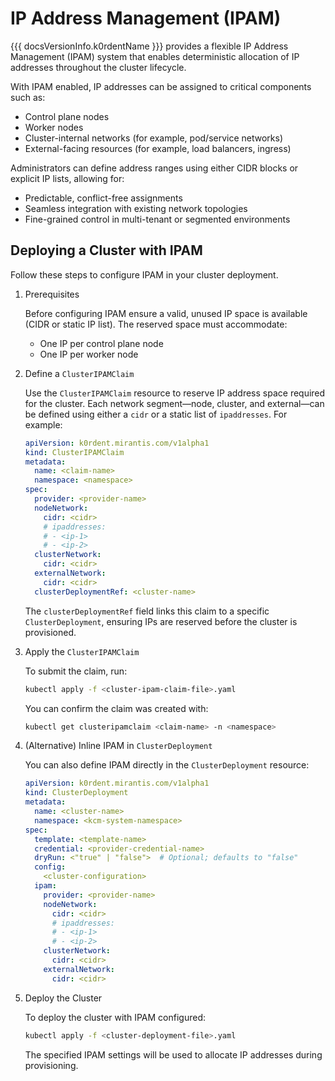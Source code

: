 # IP Address Management (IPAM)

{{{ docsVersionInfo.k0rdentName }}} provides a flexible IP Address Management (IPAM) system that enables deterministic allocation of IP addresses throughout the cluster lifecycle.

With IPAM enabled, IP addresses can be assigned to critical components such as:

- Control plane nodes
- Worker nodes
- Cluster-internal networks (for example, pod/service networks)
- External-facing resources (for example, load balancers, ingress)

Administrators can define address ranges using either CIDR blocks or explicit IP lists, allowing for:

- Predictable, conflict-free assignments
- Seamless integration with existing network topologies
- Fine-grained control in multi-tenant or segmented environments

## Deploying a Cluster with IPAM

Follow these steps to configure IPAM in your cluster deployment.

1. Prerequisites

    Before configuring IPAM ensure a valid, unused IP space is available (CIDR or static IP list). The reserved space must accommodate:

    - One IP per control plane node
    - One IP per worker node

2. Define a `ClusterIPAMClaim`

    Use the `ClusterIPAMClaim` resource to reserve IP address space required for the cluster. Each network segment—node, cluster, and external—can be defined using either a `cidr` or a static list of `ipaddresses`. For example:

    ```yaml
    apiVersion: k0rdent.mirantis.com/v1alpha1
    kind: ClusterIPAMClaim
    metadata:
      name: <claim-name>
      namespace: <namespace>
    spec:
      provider: <provider-name>
      nodeNetwork:
        cidr: <cidr>
        # ipaddresses:
        # - <ip-1>
        # - <ip-2>
      clusterNetwork:
        cidr: <cidr>
      externalNetwork:
        cidr: <cidr>
      clusterDeploymentRef: <cluster-name>
    ```

    The `clusterDeploymentRef` field links this claim to a specific `ClusterDeployment`, ensuring IPs are reserved before the cluster is provisioned.

4. Apply the `ClusterIPAMClaim`

    To submit the claim, run:

    ```bash
    kubectl apply -f <cluster-ipam-claim-file>.yaml
    ```

    You can confirm the claim was created with:

    ```bash
    kubectl get clusteripamclaim <claim-name> -n <namespace>
    ```

5. (Alternative) Inline IPAM in `ClusterDeployment`

    You can also define IPAM directly in the `ClusterDeployment` resource:

    ```yaml
    apiVersion: k0rdent.mirantis.com/v1alpha1
    kind: ClusterDeployment
    metadata:
      name: <cluster-name>
      namespace: <kcm-system-namespace>
    spec:
      template: <template-name>
      credential: <provider-credential-name>
      dryRun: <"true" | "false">  # Optional; defaults to "false"
      config:
        <cluster-configuration>
      ipam:
        provider: <provider-name>
        nodeNetwork:
          cidr: <cidr>
          # ipaddresses:
          # - <ip-1>
          # - <ip-2>
        clusterNetwork:
          cidr: <cidr>
        externalNetwork:
          cidr: <cidr>
    ```

5. Deploy the Cluster

    To deploy the cluster with IPAM configured:

    ```bash
    kubectl apply -f <cluster-deployment-file>.yaml
    ```

    The specified IPAM settings will be used to allocate IP addresses during provisioning.
